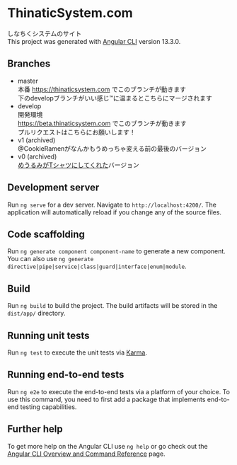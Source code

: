 # ThinaticSystem.com

しなちくシステムのサイト\
This project was generated with [Angular CLI](https://github.com/angular/angular-cli) version 13.3.0.

## Branches

- master\
  本番
  https://thinaticsystem.com でこのブランチが動きます\
  下のdevelopブランチがいい感じ™に温まるとこちらにマージされます
- develop\
  開発環境\
  https://beta.thinaticsystem.com でこのブランチが動きます\
  プルリクエストはこちらにお願いします！
- v1 (archived)\
  @CookieRamenがなんかもうめっちゃ変える前の最後のバージョン
- v0 (archived)\
  [めうるみがTシャツにしてくれた](https://mewl.me/notes/817f2fe4138c62c0ed2358a1)バージョン

## Development server

Run `ng serve` for a dev server. Navigate to `http://localhost:4200/`. The application will automatically reload if you change any of the source files.

## Code scaffolding

Run `ng generate component component-name` to generate a new component. You can also use `ng generate directive|pipe|service|class|guard|interface|enum|module`.

## Build

Run `ng build` to build the project. The build artifacts will be stored in the `dist/app/` directory.

## Running unit tests

Run `ng test` to execute the unit tests via [Karma](https://karma-runner.github.io).

## Running end-to-end tests

Run `ng e2e` to execute the end-to-end tests via a platform of your choice. To use this command, you need to first add a package that implements end-to-end testing capabilities.

## Further help

To get more help on the Angular CLI use `ng help` or go check out the [Angular CLI Overview and Command Reference](https://angular.io/cli) page.
